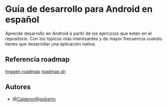 # Guía de desarrollo para Android en español

Aprende desarrollo en Android a partir de los ejercicios que están en el repositorio. Con los topicos más interesantes y de mayor frecuencia cuando tienes que desarrollar una aplicación nativa.

## Referencia roadmap
[Imagen roadmap](https://github.com/CalderonRigoberto/guia-desarrollo-android/blob/main/roadmap.png)
[roadmap.sh](https://roadmap.sh/android)

## Autores

- [@CalderonRigoberto](https://github.com/CalderonRigoberto/)

